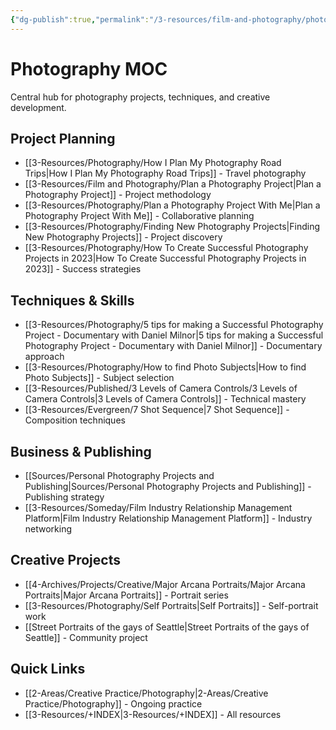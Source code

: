 ```yaml
---
{"dg-publish":true,"permalink":"/3-resources/film-and-photography/photography-moc/","title":"Photography MOC","tags":["📍_MOC","📸_Photography","📍_META","🌲_Evergreen"],"updated":"2025-10-20T08:24:05.517-07:00"}
---
```



# Photography MOC

Central hub for photography projects, techniques, and creative development.

## Project Planning
- [[3-Resources/Photography/How I Plan My Photography Road Trips\|How I Plan My Photography Road Trips]] - Travel photography
- [[3-Resources/Film and Photography/Plan a Photography Project\|Plan a Photography Project]] - Project methodology
- [[3-Resources/Photography/Plan a Photography Project With Me\|Plan a Photography Project With Me]] - Collaborative planning
- [[3-Resources/Photography/Finding New Photography Projects\|Finding New Photography Projects]] - Project discovery
- [[3-Resources/Photography/How To Create Successful Photography Projects in 2023\|How To Create Successful Photography Projects in 2023]] - Success strategies

## Techniques & Skills
- [[3-Resources/Photography/5 tips for making a Successful Photography Project - Documentary with Daniel Milnor\|5 tips for making a Successful Photography Project - Documentary with Daniel Milnor]] - Documentary approach
- [[3-Resources/Photography/How to find Photo Subjects\|How to find Photo Subjects]] - Subject selection
- [[3-Resources/Published/3 Levels of Camera Controls/3 Levels of Camera Controls\|3 Levels of Camera Controls]] - Technical mastery
- [[3-Resources/Evergreen/7 Shot Sequence\|7 Shot Sequence]] - Composition techniques

## Business & Publishing
- [[Sources/Personal Photography Projects and Publishing\|Sources/Personal Photography Projects and Publishing]] - Publishing strategy
- [[3-Resources/Someday/Film Industry Relationship Management Platform\|Film Industry Relationship Management Platform]] - Industry networking

## Creative Projects
- [[4-Archives/Projects/Creative/Major Arcana Portraits/Major Arcana Portraits\|Major Arcana Portraits]] - Portrait series
- [[3-Resources/Photography/Self Portraits\|Self Portraits]] - Self-portrait work
- [[Street Portraits of the gays of Seattle\|Street Portraits of the gays of Seattle]] - Community project

## Quick Links
- [[2-Areas/Creative Practice/Photography\|2-Areas/Creative Practice/Photography]] - Ongoing practice
- [[3-Resources/+INDEX\|3-Resources/+INDEX]] - All resources
